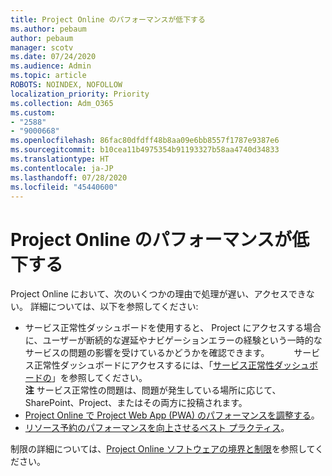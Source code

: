 ```yaml
---
title: Project Online のパフォーマンスが低下する
ms.author: pebaum
author: pebaum
manager: scotv
ms.date: 07/24/2020
ms.audience: Admin
ms.topic: article
ROBOTS: NOINDEX, NOFOLLOW
localization_priority: Priority
ms.collection: Adm_O365
ms.custom:
- "2588"
- "9000668"
ms.openlocfilehash: 86fac80dfdff48b8aa09e6bb8557f1787e9387e6
ms.sourcegitcommit: b10cea11b4975354b91193327b58aa4740d34833
ms.translationtype: HT
ms.contentlocale: ja-JP
ms.lasthandoff: 07/28/2020
ms.locfileid: "45440600"
---
```

# <a name="slow-performance-with-project-online"></a>Project Online のパフォーマンスが低下する

Project Online において、次のいくつかの理由で処理が遅い、アクセスできない。 詳細については、以下を参照してください:

- サービス正常性ダッシュボードを使用すると、 Project にアクセスする場合に、ユーザーが断続的な遅延やナビゲーションエラーの経験という一時的なサービスの問題の影響を受けているかどうかを確認できます。　　　 サービス正常性ダッシュボードにアクセスするには、「[サービス正常性ダッシュボードの](https://admin.microsoft.com/AdminPortal/Home#/servicehealth)」を参照してください。</br>
    **注** サービス正常性の問題は、問題が発生している場所に応じて、SharePoint、Project、またはその両方に投稿されます。
- [Project Online で Project Web App (PWA) のパフォーマンスを調整する](https://docs.microsoft.com/projectonline/tune-project-online-performance)。
- [リソース予約のパフォーマンスを向上させるベスト プラクティス](https://docs.microsoft.com/projectonline/best-practices-to-improve-resource-engagements-performance)。

制限の詳細については、[Project Online ソフトウェアの境界と制限](https://docs.microsoft.com/projectonline/project-online-software-boundaries-and-limits)を参照してください。